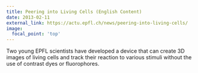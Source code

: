 ```yaml
---
title: Peering into Living Cells (English Content)
date: 2013-02-11
external_link: https://actu.epfl.ch/news/peering-into-living-cells/
image:
  focal_point: 'top'
---
```


Two young EPFL scientists have developed a device that can create 3D images of living cells and track their reaction to various stimuli without the use of contrast dyes or fluorophores.

<!--more-->


